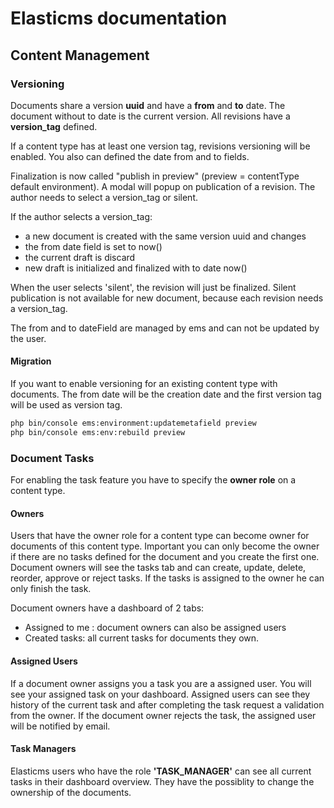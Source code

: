 # Elasticms documentation

## Content Management

### Versioning

Documents share a version **uuid** and have a **from** and **to** date.
The document without to date is the current version. All revisions have a **version_tag** defined.

If a content type has at least one version tag, revisions versioning will be enabled.
You also can defined the date from and to fields.

Finalization is now called "publish in preview" (preview = contentType default environment).
A modal will popup on publication of a revision. The author needs to select a version_tag or silent.

If the author selects a version_tag:
- a new document is created with the same version uuid and changes
- the from date field is set to now()
- the current draft is discard
- new draft is initialized and finalized with to date now()

When the user selects 'silent', the revision will just be finalized. 
Silent publication is not available for new document, because each revision needs a version_tag.

The from and to dateField are managed by ems and can not be updated by the user.

#### Migration

If you want to enable versioning for an existing content type with documents.
The from date will be the creation date and the first version tag will be used as version tag. 

```bash
php bin/console ems:environment:updatemetafield preview
php bin/console ems:env:rebuild preview
```

### Document Tasks
For enabling the task feature you have to specify the **owner role** on a content type.

#### Owners
Users that have the owner role for a content type can become owner for documents of this content type.
Important you can only become the owner if there are no tasks defined for the document and you create the first one.
Document owners will see the tasks tab and can create, update, delete, reorder, approve or reject tasks.
If the tasks is assigned to the owner he can only finish the task.

Document owners have a dashboard of 2 tabs:
- Assigned to me : document owners can also be assigned users
- Created tasks: all current tasks for documents they own.

#### Assigned Users
If a document owner assigns you a task you are a assigned user. You will see your assigned task on your dashboard.
Assigned users can see they history of the current task and after completing the task request a validation from the owner.
If the document owner rejects the task, the assigned user will be notified by email.

#### Task Managers
Elasticms users who have the role **'TASK_MANAGER'** can see all current tasks in their dashboard overview.
They have the possiblity to change the ownership of the documents.





 